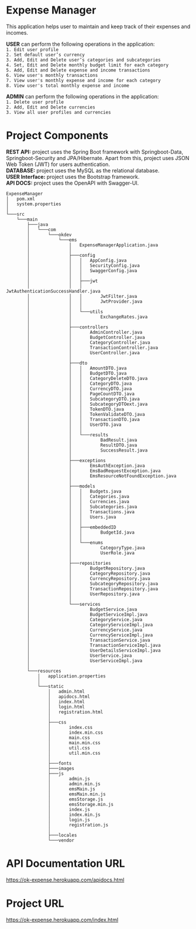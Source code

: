 # Expense Manager
This application helps user to maintain and keep track of their expenses and incomes.

**USER** can perform the following operations in the application:  
`1.	Edit user profile`  
`2.	Set default user’s currency`  
`3.	Add, Edit and Delete user’s categories and subcategories`  
`4.	Set, Edit and Delete monthly budget limit for each category`  
`5.	Add, Edit and Delete expense and income transactions`  
`6.	View user's monthly transactions`  
`7. View user's monthly expense and income for each category`  
`8. View user's total monthly expense and income`  

**ADMIN** can perform the following operations in the application:  
`1.	Delete user profile`  
`2.	Add, Edit and Delete currencies`  
`3. View all user profiles and currencies`  

# Project Components
**REST API:** project uses the Spring Boot framework with Springboot-Data, Springboot-Security and JPA/Hibernate. Apart from this, project uses JSON Web Token (JWT) for users authentication.  
**DATABASE:** project uses the MySQL as the relational database.  
**USER Interface:** project uses the Bootstrap framework.  
**API DOCS:** project uses the OpenAPI with Swagger-UI.  

```
ExpenseManager
│   pom.xml
│   system.properties
│           
└───src
    └───main
        ├───java
        │   └───com
        │       └───okdev
        │           └───ems
        │               │   ExpenseManagerApplication.java
        │               │   
        │               ├───config
        │               │   │   AppConfig.java
        │               │   │   SecurityConfig.java
        │               │   │   SwaggerConfig.java
        │               │   │   
        │               │   ├───jwt
        │               │   │       JwtAuthenticationSuccessHandler.java
        │               │   │       JwtFilter.java
        │               │   │       JwtProvider.java
        │               │   │       
        │               │   └───utils
        │               │           ExchangeRates.java
        │               │           
        │               ├───controllers
        │               │       AdminController.java
        │               │       BudgetController.java
        │               │       CategoryController.java
        │               │       TransactionController.java
        │               │       UserController.java
        │               │       
        │               ├───dto
        │               │   │   AmountDTO.java
        │               │   │   BudgetDTO.java
        │               │   │   CategoryDeleteDTO.java
        │               │   │   CategoryDTO.java
        │               │   │   CurrencyDTO.java
        │               │   │   PageCountDTO.java
        │               │   │   SubcategoryDTO.java
        │               │   │   SubcategoryDTOext.java
        │               │   │   TokenDTO.java
        │               │   │   TokenValidateDTO.java
        │               │   │   TransactionDTO.java
        │               │   │   UserDTO.java
        │               │   │   
        │               │   └───results
        │               │           BadResult.java
        │               │           ResultDTO.java
        │               │           SuccessResult.java
        │               │           
        │               ├───exceptions
        │               │       EmsAuthException.java
        │               │       EmsBadRequestException.java
        │               │       EmsResourceNotFoundException.java
        │               │       
        │               ├───models
        │               │   │   Budgets.java
        │               │   │   Categories.java
        │               │   │   Currencies.java
        │               │   │   Subcategories.java
        │               │   │   Transactions.java
        │               │   │   Users.java
        │               │   │   
        │               │   ├───embeddedID
        │               │   │       BudgetId.java
        │               │   │       
        │               │   └───enums
        │               │           CategoryType.java
        │               │           UserRole.java
        │               │           
        │               ├───repositories
        │               │       BudgetRepository.java
        │               │       CategoryRepository.java
        │               │       CurrencyRepository.java
        │               │       SubcategoryRepository.java
        │               │       TransactionRepository.java
        │               │       UserRepository.java
        │               │       
        │               └───services
        │                       BudgetService.java
        │                       BudgetServiceImpl.java
        │                       CategoryService.java
        │                       CategoryServiceImpl.java
        │                       CurrencyService.java
        │                       CurrencyServiceImpl.java
        │                       TransactionService.java
        │                       TransactionServiceImpl.java
        │                       UserDetailsServiceImpl.java
        │                       UserService.java
        │                       UserServiceImpl.java
        │                       
        └───resources
            │   application.properties
            │   
            └───static
                │   admin.html
                │   apidocs.html
                │   index.html
                │   login.html
                │   registration.html
                │   
                ├───css
                │       index.css
                │       index.min.css
                │       main.css
                │       main.min.css
                │       util.css
                │       util.min.css
                │       
                ├───fonts 
                ├───images
                ├───js
                │       admin.js
                │       admin.min.js
                │       emsMain.js
                │       emsMain.min.js
                │       emsStorage.js
                │       emsStorage.min.js
                │       index.js
                │       index.min.js
                │       login.js
                │       registration.js
                │       
                ├───locales
                └───vendor
```

# API Documentation URL
https://ok-expense.herokuapp.com/apidocs.html

# Project URL
https://ok-expense.herokuapp.com/index.html
